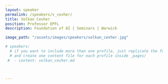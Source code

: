 ```yaml
---
layout: speaker
permalink: /speakers/v_cevher/
title: Volkan Cevher
position: Professor EPFL
description: Foundation of AI | Seminars | Warwick

image_path: "/assets/images/speakers/volkan_cevher.jpg"

# speakers: 
  # if you want to include more than one profile, just replicate the following block
  # and create one content file for each profile inside _pages/
 #  - content: volkan_cevher.md
    
 

---
```

